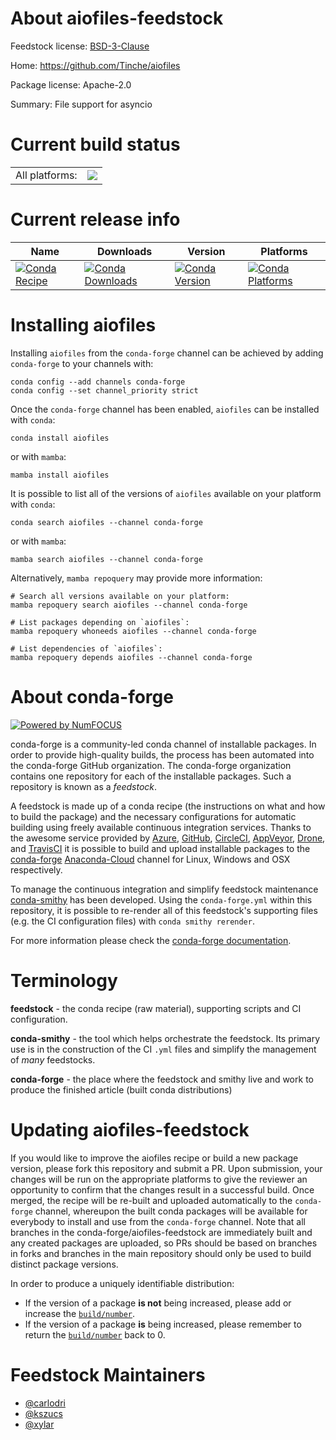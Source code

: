 About aiofiles-feedstock
========================

Feedstock license: [BSD-3-Clause](https://github.com/conda-forge/aiofiles-feedstock/blob/main/LICENSE.txt)

Home: https://github.com/Tinche/aiofiles

Package license: Apache-2.0

Summary: File support for asyncio

Current build status
====================


<table><tr><td>All platforms:</td>
    <td>
      <a href="https://dev.azure.com/conda-forge/feedstock-builds/_build/latest?definitionId=2667&branchName=main">
        <img src="https://dev.azure.com/conda-forge/feedstock-builds/_apis/build/status/aiofiles-feedstock?branchName=main">
      </a>
    </td>
  </tr>
</table>

Current release info
====================

| Name | Downloads | Version | Platforms |
| --- | --- | --- | --- |
| [![Conda Recipe](https://img.shields.io/badge/recipe-aiofiles-green.svg)](https://anaconda.org/conda-forge/aiofiles) | [![Conda Downloads](https://img.shields.io/conda/dn/conda-forge/aiofiles.svg)](https://anaconda.org/conda-forge/aiofiles) | [![Conda Version](https://img.shields.io/conda/vn/conda-forge/aiofiles.svg)](https://anaconda.org/conda-forge/aiofiles) | [![Conda Platforms](https://img.shields.io/conda/pn/conda-forge/aiofiles.svg)](https://anaconda.org/conda-forge/aiofiles) |

Installing aiofiles
===================

Installing `aiofiles` from the `conda-forge` channel can be achieved by adding `conda-forge` to your channels with:

```
conda config --add channels conda-forge
conda config --set channel_priority strict
```

Once the `conda-forge` channel has been enabled, `aiofiles` can be installed with `conda`:

```
conda install aiofiles
```

or with `mamba`:

```
mamba install aiofiles
```

It is possible to list all of the versions of `aiofiles` available on your platform with `conda`:

```
conda search aiofiles --channel conda-forge
```

or with `mamba`:

```
mamba search aiofiles --channel conda-forge
```

Alternatively, `mamba repoquery` may provide more information:

```
# Search all versions available on your platform:
mamba repoquery search aiofiles --channel conda-forge

# List packages depending on `aiofiles`:
mamba repoquery whoneeds aiofiles --channel conda-forge

# List dependencies of `aiofiles`:
mamba repoquery depends aiofiles --channel conda-forge
```


About conda-forge
=================

[![Powered by
NumFOCUS](https://img.shields.io/badge/powered%20by-NumFOCUS-orange.svg?style=flat&colorA=E1523D&colorB=007D8A)](https://numfocus.org)

conda-forge is a community-led conda channel of installable packages.
In order to provide high-quality builds, the process has been automated into the
conda-forge GitHub organization. The conda-forge organization contains one repository
for each of the installable packages. Such a repository is known as a *feedstock*.

A feedstock is made up of a conda recipe (the instructions on what and how to build
the package) and the necessary configurations for automatic building using freely
available continuous integration services. Thanks to the awesome service provided by
[Azure](https://azure.microsoft.com/en-us/services/devops/), [GitHub](https://github.com/),
[CircleCI](https://circleci.com/), [AppVeyor](https://www.appveyor.com/),
[Drone](https://cloud.drone.io/welcome), and [TravisCI](https://travis-ci.com/)
it is possible to build and upload installable packages to the
[conda-forge](https://anaconda.org/conda-forge) [Anaconda-Cloud](https://anaconda.org/)
channel for Linux, Windows and OSX respectively.

To manage the continuous integration and simplify feedstock maintenance
[conda-smithy](https://github.com/conda-forge/conda-smithy) has been developed.
Using the ``conda-forge.yml`` within this repository, it is possible to re-render all of
this feedstock's supporting files (e.g. the CI configuration files) with ``conda smithy rerender``.

For more information please check the [conda-forge documentation](https://conda-forge.org/docs/).

Terminology
===========

**feedstock** - the conda recipe (raw material), supporting scripts and CI configuration.

**conda-smithy** - the tool which helps orchestrate the feedstock.
                   Its primary use is in the construction of the CI ``.yml`` files
                   and simplify the management of *many* feedstocks.

**conda-forge** - the place where the feedstock and smithy live and work to
                  produce the finished article (built conda distributions)


Updating aiofiles-feedstock
===========================

If you would like to improve the aiofiles recipe or build a new
package version, please fork this repository and submit a PR. Upon submission,
your changes will be run on the appropriate platforms to give the reviewer an
opportunity to confirm that the changes result in a successful build. Once
merged, the recipe will be re-built and uploaded automatically to the
`conda-forge` channel, whereupon the built conda packages will be available for
everybody to install and use from the `conda-forge` channel.
Note that all branches in the conda-forge/aiofiles-feedstock are
immediately built and any created packages are uploaded, so PRs should be based
on branches in forks and branches in the main repository should only be used to
build distinct package versions.

In order to produce a uniquely identifiable distribution:
 * If the version of a package **is not** being increased, please add or increase
   the [``build/number``](https://docs.conda.io/projects/conda-build/en/latest/resources/define-metadata.html#build-number-and-string).
 * If the version of a package **is** being increased, please remember to return
   the [``build/number``](https://docs.conda.io/projects/conda-build/en/latest/resources/define-metadata.html#build-number-and-string)
   back to 0.

Feedstock Maintainers
=====================

* [@carlodri](https://github.com/carlodri/)
* [@kszucs](https://github.com/kszucs/)
* [@xylar](https://github.com/xylar/)

